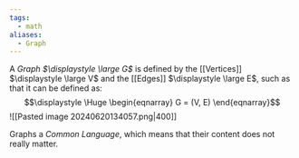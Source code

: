 ```yaml
---
tags:
  - math
aliases:
  - Graph
---
```


A *Graph $\displaystyle \large G$* is defined by the [[Vertices]] $\displaystyle \large V$ and the [[Edges]] $\displaystyle \large E$, such as that it can be defined as:
$$\displaystyle \Huge \begin{eqnarray} 
G = (V, E)
\end{eqnarray}$$
![[Pasted image 20240620134057.png|400]]

Graphs a *Common Language*, which means that their content does not really matter.